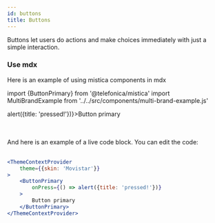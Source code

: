 ```yaml
---
id: buttons
title: Buttons
---
```


Buttons let users do actions and make choices immediately with just a simple interaction.

### Use mdx
Here is an example of using mistica components in mdx

import {ButtonPrimary} from '@telefonica/mistica'
import MultiBrandExample from '../../src/components/multi-brand-example.js'

<MultiBrandExample>
    <ButtonPrimary onPress={() => alert({title: 'pressed!'})}>Button primary</ButtonPrimary>
</MultiBrandExample>

<br/><br/>
And here is an example of a live code block. You can edit the code:
<br/><br/>

```jsx live
<ThemeContextProvider
    theme={{skin: 'Movistar'}}
>
    <ButtonPrimary
        onPress={() => alert({title: 'pressed!'})}
    >
        Button primary
    </ButtonPrimary>
</ThemeContextProvider>
```
